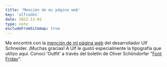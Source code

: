 ```yaml
---
title: 'Mención de mi página web'
key: 'ulfcodes'
date: 2022-11-01
type: note
excludeFromSitemap: true
---
```


Me encontré con la [mención de mi página web](https://ulf.codes/2022-10-28-outfit/) del desarrollador Ulf Schneider. ¡Muchas gracias! A Ulf le gustó especialmente la tipografía que utilizo aquí. Conocí 'Outfit' a través del boletín de Oliver Schöndorfer "[Font Friday](https://pimpmytype.com/category/fontfriday/)".
